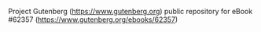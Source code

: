 Project Gutenberg (https://www.gutenberg.org) public repository for eBook #62357 (https://www.gutenberg.org/ebooks/62357)
